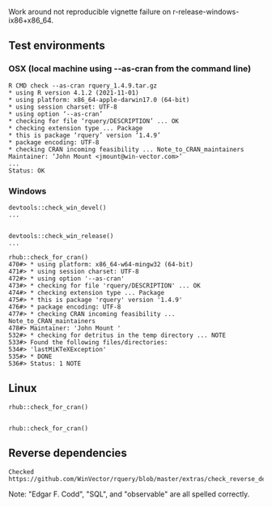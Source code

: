 

Work around not reproducible vignette failure on r-release-windows-ix86+x86_64.

## Test environments

### OSX (local machine using --as-cran from the command line)

    R CMD check --as-cran rquery_1.4.9.tar.gz 
    * using R version 4.1.2 (2021-11-01)
    * using platform: x86_64-apple-darwin17.0 (64-bit)
    * using session charset: UTF-8
    * using option ‘--as-cran’
    * checking for file ‘rquery/DESCRIPTION’ ... OK
    * checking extension type ... Package
    * this is package ‘rquery’ version ‘1.4.9’
    * package encoding: UTF-8
    * checking CRAN incoming feasibility ... Note_to_CRAN_maintainers
    Maintainer: ‘John Mount <jmount@win-vector.com>’
    ...
    Status: OK


### Windows

    devtools::check_win_devel()
    ...


    devtools::check_win_release()
    ...
    
    rhub::check_for_cran()
    470#> * using platform: x86_64-w64-mingw32 (64-bit)
    471#> * using session charset: UTF-8
    472#> * using option '--as-cran'
    473#> * checking for file 'rquery/DESCRIPTION' ... OK
    474#> * checking extension type ... Package
    475#> * this is package 'rquery' version '1.4.9'
    476#> * package encoding: UTF-8
    477#> * checking CRAN incoming feasibility ... Note_to_CRAN_maintainers
    478#> Maintainer: 'John Mount '
    532#> * checking for detritus in the temp directory ... NOTE
    533#> Found the following files/directories:
    534#> 'lastMiKTeXException'
    535#> * DONE
    536#> Status: 1 NOTE


## Linux

    rhub::check_for_cran()

    
    rhub::check_for_cran()


## Reverse dependencies

    Checked https://github.com/WinVector/rquery/blob/master/extras/check_reverse_dependencies.md

Note: "Edgar F. Codd", "SQL", and "observable" are all spelled correctly.
